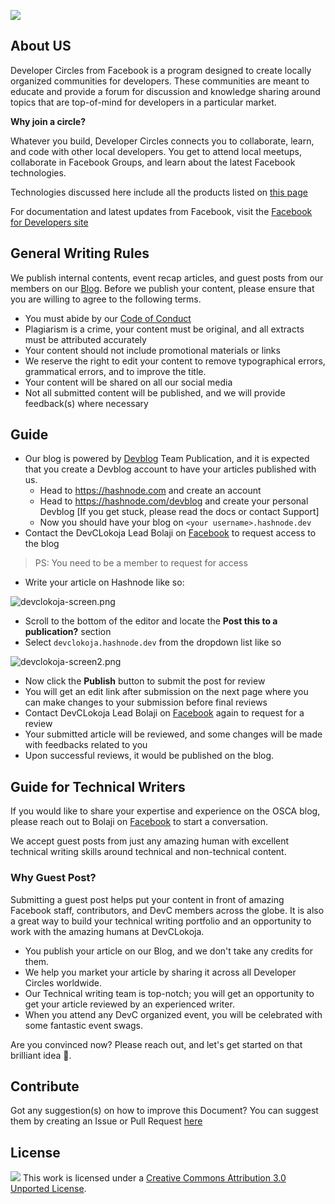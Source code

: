 ![](https://cdn.hashnode.com/res/hashnode/image/upload/v1567400586419/fC9LKdWOM.png)

## About US

Developer Circles from Facebook is a program designed to create locally organized communities for developers. These communities are meant to educate and provide a forum for discussion and knowledge sharing around topics that are top-of-mind for developers in a particular market.

**Why join a circle?** <br>

Whatever you build, Developer Circles connects you to collaborate, learn, and code with other local developers.
You get to attend local meetups, collaborate in Facebook Groups, and learn about the latest Facebook technologies. 

Technologies discussed here include all the products listed on [this page](https://developers.facebook.com/products)

For documentation and latest updates from Facebook, visit the [Facebook for Developers site](https://developers.facebook.com)

## General Writing Rules

We publish internal contents, event recap articles, and guest posts from our members on our [Blog](https://devclokoja.hashnode.dev). Before we publish your content, please ensure that you are willing to agree to the following terms.

- You must abide by our [Code of Conduct](https://facebook.com/groups/devclokoja/about)
- Plagiarism is a crime, your content must be original, and all extracts must be attributed accurately
- Your content should not include promotional materials or links
- We reserve the right to edit your content to remove typographical errors, grammatical errors, and to improve the title.
- Your content will be shared on all our social media
- Not all submitted content will be published, and we will provide feedback(s) where necessary


## Guide
  
- Our blog is powered by [Devblog](https://hashnode.com/devblog) Team Publication, and it is expected that you create a Devblog account to have your articles published with us.
  - Head to https://hashnode.com and create an account
  - Head to https://hashnode.com/devblog and create your personal Devblog [If you get stuck, please read the docs or contact Support]
  - Now you should have your blog on `<your username>.hashnode.dev`
- Contact the DevCLokoja Lead Bolaji on [Facebook](https://facebook.com/iambolajiayo) to request access to the blog

> PS: You need to be a member to request for access

- Write your article on Hashnode like so:

![devclokoja-screen.png](https://cdn.hashnode.com/res/hashnode/image/upload/v1577700134039/7baGfJ73n.png)

- Scroll to the bottom of the editor and locate the **Post this to a publication?** section
- Select `devclokoja.hashnode.dev` from the dropdown list like so

![devclokoja-screen2.png](https://cdn.hashnode.com/res/hashnode/image/upload/v1577723374528/nnFpB6Z2B.png)

- Now click the **Publish** button to submit the post for review
- You will get an edit link after submission on the next page where you can make changes to your submission before final reviews
- Contact DevCLokoja Lead Bolaji on [Facebook](https://facebook.com/iambolajiayo) again to request for a review
- Your submitted article will be reviewed, and some changes will be made with feedbacks related to you
- Upon successful reviews, it would be published on the blog.

## Guide for Technical Writers

If you would like to share your expertise and experience on the OSCA blog, please reach out to Bolaji on [Facebook](https://facebook.com/iambolajiayo) to start a conversation.

We accept guest posts from just any amazing human with excellent technical writing skills around technical and non-technical content.

### Why Guest Post?

Submitting a guest post helps put your content in front of amazing Facebook staff, contributors, and DevC members across the globe. It is also a great way to build your technical writing portfolio and an opportunity to work with the amazing humans at DevCLokoja.

- You publish your article on our Blog, and we don't take any credits for them.
- We help you market your article by sharing it across all Developer Circles worldwide.
- Our Technical writing team is top-notch; you will get an opportunity to get your article reviewed by an experienced writer.
- When you attend any DevC organized event, you will be celebrated with some fantastic event swags.

Are you convinced now? Please reach out, and let's get started on that brilliant idea 🙂.

## Contribute

Got any suggestion(s) on how to improve this Document? You can suggest them by creating an Issue or Pull Request [here](https://github.com/devclokoja/devclokoja-blog)

## License

![](https://i.creativecommons.org/l/by/3.0/88x31.png)
This work is licensed under a [Creative Commons Attribution 3.0 Unported License](http://creativecommons.org/licenses/by/3.0/).
